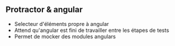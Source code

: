 ## Protractor & angular

* Selecteur d'éléments propre à angular
* Attend qu'angular est fini de travailler entre les étapes de tests
* Permet de mocker des modules angulars
